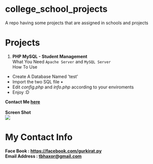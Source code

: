 # college_school_projects
A repo having some projects that are assigned in schools and projects

# Projects
1. <b>PHP MySQL - Student Management</b><br>
What You Need `Apache Server` and  `MySQL Server` <br>
How To Use
<ul>
<li>Create A Database Named 'test'</li>
<li>Import the two SQL file &bull;</li>
<li>Edit <i>config.php</i> and  <i>info.php</i> according to your enviroments</li>
<li>Enjoy :D</li>
</ul>
<b>Contact Me <a href="#my-contact-info">here</a></b><br><br>
<b>Screen Shot</b><br>
<img src="https://raw.githubusercontent.com/tbhaxor/school_college_projects/master/PHP%20MySQL%20-%20Student%20Management%20I/SS.PNG">

# My Contact Info
<b>Face Book : https://facebook.com/gurkirat.py</b><br>
<b>Email Address : tbhaxor@gmail.com</b>
